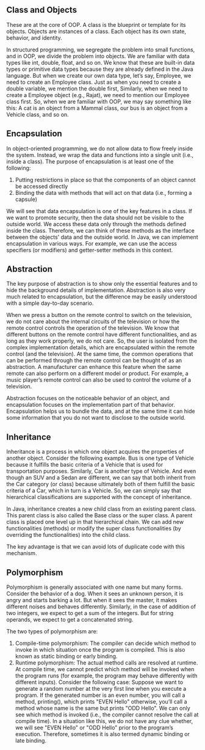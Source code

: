 Class and Objects
-----------------------
These are at the core of OOP. 
A class is the blueprint or template for its objects. 
Objects are instances of a class. Each object has its own state, behavior, and identity. 

In structured programming, we segregate the problem into small functions, and in OOP, we divide the problem into objects. 
We are familiar with data types like int, double, float, and so on. We know that these are built-in data types or primitive data types because they are already defined in the Java language. 
But when we create our own data type, let’s say, Employee, we need to create an Employee class. Just as when you need to create a double variable, we mention the double first,
Similarly, when we need to create a Employee object (e.g., Rajat), we need to mention our Employee class first. So, when we are familiar with OOP, we may say something like this: A
cat is an object from a Mammal class, our bus is an object from a Vehicle class, and so on.

Encapsulation
----------------

In object-oriented programming, we do not allow data to flow freely inside the
system. Instead, we wrap the data and functions into a single unit (i.e., inside a class). The
purpose of encapsulation is at least one of the following:
1) Putting restrictions in place so that the components of an object cannot be accessed directly
2) Binding the data with methods that will act on that data (i.e., forming a capsule)

We will see that data encapsulation is one of the key features in a class. If we
want to promote security, then the data should not be visible to the outside world. We access these data only through the methods defined inside the class.
Therefore, we can think of these methods as the interface between the objects' data and the outside world.
In Java, we can implement encapsulation in various ways. For example, we can use the access specifiers (or modifiers) and getter-setter methods in this context.

Abstraction
------------

The key purpose of abstraction is to show only the essential features and to hide
the background details of implementation. 
Abstraction is also very much related to encapsulation, but the difference may be easily understood with a simple day-to-day
scenario.

When we press a button on the remote control to switch on the television, we do not care
about the internal circuits of the television or how the remote control controls the operation
of the television. 
We know that different buttons on the remote control have different functionalities, and as long as they work properly, we do not care. So, the user is isolated
from the complex implementation details, which are encapsulated within the remote
control (and the television). 
At the same time, the common operations that can be performed through the remote control can be thought of as an abstraction. A manufacturer can
enhance this feature when the same remote can also perform on a different model or product. For example, a music player’s remote control can also be used to control the volume of a television.

Abstraction focuses on the noticeable behavior of an object, and encapsulation focuses on the implementation part of that behavior. 
Encapsulation helps us to bundle the data, and at the same time it can hide some information that you do not want to disclose
to the outside world.

Inheritance
-----------
Inheritance is a process in which one object acquires the properties of another object. Consider the following example. 
Bus is one type of Vehicle because it fulfills the basic criteria of a Vehicle that is used for transportation purposes. 
Similarly, Car is another type of Vehicle. And even though an SUV and a Sedan are different, we can say that
both inherit from the Car category (or class) because ultimately both of them fulfill the basic criteria of a Car, which in turn is a Vehicle.
So, we can simply say that hierarchical classifications are supported with the concept of inheritance.

In Java, inheritance creates a new child class from an existing parent class. This parent class is also called the Base class or the super class.
A parent class is placed one level up in that hierarchical chain. We can add new functionalities (methods) or modify the super class
functionalities (by overriding the functionalities) into the child class. 

The key advantage is that we can avoid lots of duplicate code with this mechanism.

Polymorphism
------------

Polymorphism is generally associated with one name but many forms. Consider the behavior of a dog. When it sees an unknown person, it is angry and starts barking
a lot. But when it sees the master, it makes different noises and behaves differently. Similarly, in the case of addition of two integers, 
we expect to get a sum of the integers. But for string operands, we expect to get a concatenated string.

The two types of polymorphism are:

1) Compile-time polymorphism: 
   The compiler can decide which method to invoke in which situation once the program is
   compiled. This is also known as static binding or early binding.
2) Runtime polymorphism:
   The actual method calls are resolved at runtime. At compile time, we cannot predict which method will be
   invoked when the program runs (for example, the program may behave
   differently with different inputs). 
   Consider the following case: Suppose we want to generate a random number at the very first line when you
   execute a program. If the generated number is an even number, you
   will call a method, printing(), which prints "EVEN Hello" otherwise, you’ll
   call a method whose name is the same but prints "ODD Hello". We can only see which method is
   invoked (i.e., the compiler cannot resolve the call at compile time). In a situation like this, we do not have any clue whether, we will see
   "EVEN Hello" or "ODD Hello" prior to the program’s execution. Therefore, sometimes it is also termed dynamic binding or late binding. 

